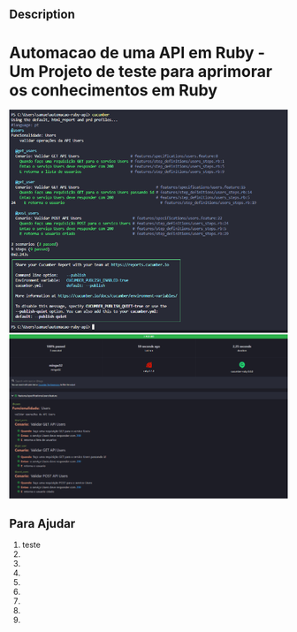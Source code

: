 ## Description

# Automacao de uma API em Ruby - Um Projeto de teste para aprimorar os conhecimentos em Ruby


![Tela de Report](https://github.com/samfreitasxs/automacao-ruby-api/blob/master/image/Evi1.png?raw=true)
![Tela de Report 2](https://github.com/samfreitasxs/automacao-ruby-api/blob/master/image/Evi%202.png?raw=true)


## Para Ajudar
1. teste 
1. 
1. 
1. 
1. 
1. 
1. 
1. 
1. 
